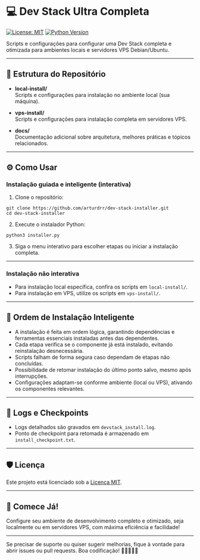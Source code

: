 # 💻 Dev Stack Ultra Completa

[![License: MIT](https://img.shields.io/badge/License-MIT-yellow.svg)](https://opensource.org/licenses/MIT)
[![Python Version](https://img.shields.io/badge/python-3.8%2B-blue.svg)](https://python.org/)
<!-- Add GitHub Actions Workflow Status Badge here if applicable -->
<!-- Example: ![GitHub Workflow Status](https://img.shields.io/github/workflow/status/arturdrr/dev-stack-installer/main?label=build) -->

Scripts e configurações para configurar uma Dev Stack completa e otimizada para ambientes locais e servidores VPS Debian/Ubuntu.

---

## 📁 Estrutura do Repositório

- **local-install/**  
  Scripts e configurações para instalação no ambiente local (sua máquina).

- **vps-install/**  
  Scripts e configurações para instalação completa em servidores VPS.

- **docs/**  
  Documentação adicional sobre arquitetura, melhores práticas e tópicos relacionados.

---

## ⚙️ Como Usar

### Instalação guiada e inteligente (interativa)

1. Clone o repositório:

```text
git clone https://github.com/arturdrr/dev-stack-installer.git
cd dev-stack-installer
```

2. Execute o instalador Python:

```text
python3 installer.py
```

3. Siga o menu interativo para escolher etapas ou iniciar a instalação completa.

---

### Instalação não interativa

- Para instalação local específica, confira os scripts em `local-install/`.
- Para instalação em VPS, utilize os scripts em `vps-install/`.

---

## 🔄 Ordem de Instalação Inteligente

- A instalação é feita em ordem lógica, garantindo dependências e ferramentas essenciais instaladas antes das dependentes.
- Cada etapa verifica se o componente já está instalado, evitando reinstalação desnecessária.
- Scripts falham de forma segura caso dependam de etapas não concluídas.
- Possibilidade de retomar instalação do último ponto salvo, mesmo após interrupções.
- Configurações adaptam-se conforme ambiente (local ou VPS), ativando os componentes relevantes.

---

## 📜 Logs e Checkpoints

- Logs detalhados são gravados em `devstack_install.log`.
- Ponto de checkpoint para retomada é armazenado em `install_checkpoint.txt`.

---

## 🛡️ Licença

Este projeto está licenciado sob a [Licença MIT](https://github.com/arturdrr/dev-stack-installer/blob/master/LICENSE).

---

## 🚀 Comece Já!

Configure seu ambiente de desenvolvimento completo e otimizado, seja localmente ou em servidores VPS, com máxima eficiência e facilidade!

---

Se precisar de suporte ou quiser sugerir melhorias, fique à vontade para abrir issues ou pull requests. Boa codificação! 🎉👨‍💻👩‍💻